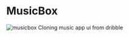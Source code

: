 # MusicBox
![musicbox](https://user-images.githubusercontent.com/59503767/112260508-7291af80-8c98-11eb-8f88-29911c1c93d1.jpg)
Cloning music app ui from dribble
